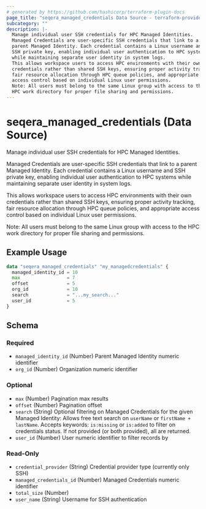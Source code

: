 ```yaml
---
# generated by https://github.com/hashicorp/terraform-plugin-docs
page_title: "seqera_managed_credentials Data Source - terraform-provider-seqera"
subcategory: ""
description: |-
  Manage individual user SSH credentials for HPC Managed Identities.
  Managed Credentials are user-specific SSH credentials that link to a
  parent Managed Identity. Each credential contains a Linux username and
  SSH private key, enabling individual user authentication to HPC systems
  while maintaining separate user identity in system logs.
  This allows workspace users to access HPC environments with their own
  credentials rather than shared SSH keys, ensuring proper activity tracking,
  fair resource allocation through HPC queue policies, and appropriate
  access control based on individual Linux user permissions.
  Note: All users must belong to the same Linux group with access to the
  HPC work directory for proper file sharing and permissions.
---
```


# seqera_managed_credentials (Data Source)

Manage individual user SSH credentials for HPC Managed Identities.

Managed Credentials are user-specific SSH credentials that link to a
parent Managed Identity. Each credential contains a Linux username and
SSH private key, enabling individual user authentication to HPC systems
while maintaining separate user identity in system logs.

This allows workspace users to access HPC environments with their own
credentials rather than shared SSH keys, ensuring proper activity tracking,
fair resource allocation through HPC queue policies, and appropriate
access control based on individual Linux user permissions.

Note: All users must belong to the same Linux group with access to the
HPC work directory for proper file sharing and permissions.

## Example Usage

```terraform
data "seqera_managed_credentials" "my_managedcredentials" {
  managed_identity_id = 10
  max                 = 7
  offset              = 5
  org_id              = 10
  search              = "...my_search..."
  user_id             = 5
}
```

<!-- schema generated by tfplugindocs -->

## Schema

### Required

- `managed_identity_id` (Number) Parent Managed Identity numeric identifier
- `org_id` (Number) Organization numeric identifier

### Optional

- `max` (Number) Pagination max results
- `offset` (Number) Pagination offset
- `search` (String) Optional filtering on Managed Credentials for the given Managed Identity: Allows free text search on `userName` or `firstName + lastName`. Accepts keywords: `is:missing` or `is:added` to filter on credentials status. If not provided (or both provided), all are returned.
- `user_id` (Number) User numeric identifier to filter records by

### Read-Only

- `credential_provider` (String) Credential provider type (currently only SSH)
- `managed_credentials_id` (Number) Managed Credentials numeric identifier
- `total_size` (Number)
- `user_name` (String) Username for SSH authentication
